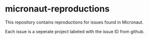 # micronaut-reproductions

This repository contains reproductions for issues found in Micronaut.

Each issue is a seperate project labeled with the issue ID from github.